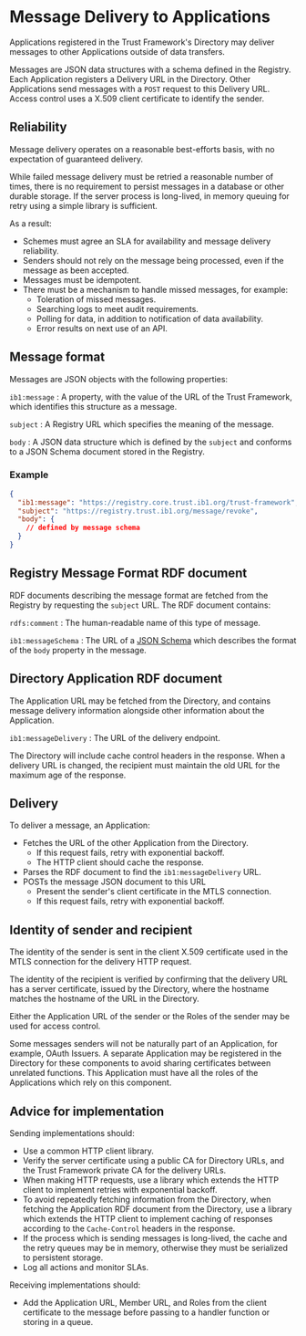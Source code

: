 # Message Delivery to Applications

Applications registered in the Trust Framework's Directory may deliver messages to other Applications outside of data transfers.

Messages are JSON data structures with a schema defined in the Registry. Each Application registers a Delivery URL in the Directory. Other Applications send messages with a `POST` request to this Delivery URL. Access control uses a X.509 client certificate to identify the sender.

## Reliability

Message delivery operates on a reasonable best-efforts basis, with no expectation of guaranteed delivery.

While failed message delivery must be retried a reasonable number of times, there is no requirement to persist messages in a database or other durable storage. If the server process is long-lived, in memory queuing for retry using a simple library is sufficient.

As a result:

 * Schemes must agree an SLA for availability and message delivery reliability.
 * Senders should not rely on the message being processed, even if the message as been accepted.
 * Messages must be idempotent.
 * There must be a mechanism to handle missed messages, for example:
    * Toleration of missed messages.
    * Searching logs to meet audit requirements.
    * Polling for data, in addition to notification of data availability.
    * Error results on next use of an API.


## Message format

Messages are JSON objects with the following properties:

`ib1:message`
: A property, with the value of the URL of the Trust Framework, which identifies this structure as a message.

`subject`
: A Registry URL which specifies the meaning of the message.

`body`
: A JSON data structure which is defined by the `subject` and conforms to a JSON Schema document stored in the Registry.

### Example

```json
{
  "ib1:message": "https://registry.core.trust.ib1.org/trust-framework",
  "subject": "https://registry.trust.ib1.org/message/revoke",
  "body": {
    // defined by message schema
  }
}
```

## Registry Message Format RDF document

RDF documents describing the message format are fetched from the Registry by requesting the `subject` URL. The RDF document contains:

`rdfs:comment`
: The human-readable name of this type of message.

`ib1:messageSchema`
: The URL of a [JSON Schema](https://json-schema.org/) which describes the format of the `body` property in the message.


## Directory Application RDF document

The Application URL may be fetched from the Directory, and contains message delivery information alongside other information about the Application.

`ib1:messageDelivery`
: The URL of the delivery endpoint.

The Directory will include cache control headers in the response. When a delivery URL is changed, the recipient must maintain the old URL for the maximum age of the response.


## Delivery

To deliver a message, an Application:

 * Fetches the URL of the other Application from the Directory.
    * If this request fails, retry with exponential backoff.
    * The HTTP client should cache the response.
 * Parses the RDF document to find the `ib1:messageDelivery` URL.
 * POSTs the message JSON document to this URL
    * Present the sender's client certificate in the MTLS connection.
    * If this request fails, retry with exponential backoff.


## Identity of sender and recipient

The identity of the sender is sent in the client X.509 certificate used in the MTLS connection for the delivery HTTP request.

The identity of the recipient is verified by confirming that the delivery URL has a server certificate, issued by the Directory, where the hostname matches the hostname of the URL in the Directory.

Either the Application URL of the sender or the Roles of the sender may be used for access control.

Some messages senders will not be naturally part of an Application, for example, OAuth Issuers. A separate Application may be registered in the Directory for these components to avoid sharing certificates between unrelated functions. This Application must have all the roles of the Applications which rely on this component.


## Advice for implementation

Sending implementations should:

 * Use a common HTTP client library.
 * Verify the server certificate using a public CA for Directory URLs, and the Trust Framework private CA for the delivery URLs.
 * When making HTTP requests, use a library which extends the HTTP client to implement retries with exponential backoff.
 * To avoid repeatedly fetching information from the Directory, when fetching the Application RDF document from the Directory, use a library which extends the HTTP client to implement caching of responses according to the `Cache-Control` headers in the response.
 * If the process which is sending messages is long-lived, the cache and the retry queues may be in memory, otherwise they must be serialized to persistent storage.
 * Log all actions and monitor SLAs.

Receiving implementations should:

 * Add the Application URL, Member URL, and Roles from the client certificate to the message before passing to a handler function or storing in a queue.
